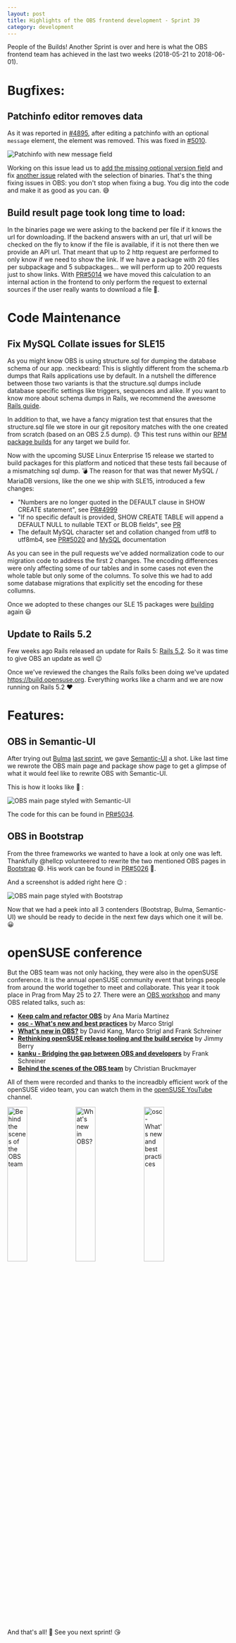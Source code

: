 ```yaml
---
layout: post
title: Highlights of the OBS frontend development - Sprint 39
category: development
---
```


People of the Builds! Another Sprint is over and here is what the OBS frontend team has achieved in the last two weeks (2018-05-21 to 2018-06-01).

# Bugfixes:

## Patchinfo editor removes data

As it was reported in [#4895](https://github.com/openSUSE/open-build-service/issues/4895), after editing a patchinfo with an optional `message` element, the element was removed.
This was fixed in [#5010](https://github.com/openSUSE/open-build-service/pull/5010).

<img src="/images/posts/sprint_39_updated_patchinfo_page.png" alt="Patchinfo with new message field">

Working on this issue lead us to [add the missing optional version field](https://github.com/openSUSE/open-build-service/pull/5015) and fix [another issue](https://github.com/openSUSE/open-build-service/pull/5017) related with the selection of binaries.
That's the thing fixing issues in OBS: you don't stop when fixing a bug. You dig into the code and make it as good as you can. :sweat_smile:
 
## Build result page took long time to load:

In the binaries page we were asking to the backend per file if it knows the url for downloading.
If the backend answers with an url, that url will be checked on the fly to know if the file is available, if it is not there then we provide an API url.
That meant that up to 2 http request are performed to only know if we need to show the link.
If we have a package with 20 files per subpackage and 5 subpackages... we will perform up to 200 requests just to show links.
With [PR#5014](https://github.com/openSUSE/open-build-service/pull/5014) we have moved this calculation to an internal action in the frontend to only perform the request to external sources if the user really wants to download a file :tada:.

# Code Maintenance

## Fix MySQL Collate issues for SLE15

As you might know OBS is using structure.sql for dumping the database schema of our app. :neckbeard:
This is slightly different from the schema.rb dumps that Rails applications use by default.
In a nutshell the difference between those two variants is that the structure.sql dumps include database specific settings like triggers, sequences and alike.
If you want to know more about schema dumps in Rails, we recommend the awesome [Rails guide](http://guides.rubyonrails.org/active_record_migrations.html#schema-dumping-and-you).

In addition to that, we have a fancy migration test that ensures that the structure.sql file we store in our git repository matches with the one created from scratch (based on an OBS 2.5 dump). :sweat:
This test runs within our [RPM package builds](https://build.opensuse.org/package/show/OBS:Server:Unstable/obs-server) for any target we build for.

Now with the upcoming SUSE Linux Enterprise 15 release we started to build packages for this platform and noticed that these tests fail because of a mismatching sql dump. :bomb:
The reason for that was that newer MySQL / MariaDB versions, like the one we ship with SLE15, introduced a few changes:

* "Numbers are no longer quoted in the DEFAULT clause in SHOW CREATE statement", see [PR#4999](https://github.com/openSUSE/open-build-service/pull/4999)
* "If no specific default is provided, SHOW CREATE TABLE will append a DEFAULT NULL to nullable TEXT or BLOB fields", see [PR](https://github.com/openSUSE/open-build-service/pull/5001)
* The default MySQL character set and collation changed from utf8 to utf8mb4, see [PR#5020](https://github.com/openSUSE/open-build-service/pull/5020) and [MySQL](https://dev.mysql.com/doc/refman/8.0/en/charset-applications.html) documentation

As you can see in the pull requests we've added normalization code to our migration code to address the first 2 changes.
The encoding differences were only affecting some of our tables and in some cases not even the whole table but only some of the columns.
To solve this we had to add some database migrations that explicitly set the encoding for these collumns.

Once we adopted to these changes our SLE 15 packages were [building](https://build.opensuse.org/package/binaries/OBS:Server:Unstable/obs-server/SLE_15) again :smiley:

## Update to Rails 5.2

Few weeks ago Rails released an update for Rails 5: [Rails 5.2](https://weblog.rubyonrails.org/2018/4/15/this-week-in-rails-rails-5-2-0-performance-optimizations-space-saving-compression-and-more/).
So it was time to give OBS an update as well :wink:

Once we've reviewed the changes the Rails folks been doing we've updated https://build.opensuse.org.
Everything works like a charm and we are now running on Rails 5.2 :heart:
    
# Features:

## OBS in Semantic-UI

After trying out [Bulma](https://bulma.io) [last sprint](https://openbuildservice.org/2018/05/23/sprint-report-38), we gave [Semantic-UI](https://semantic-ui.com) a shot.
Like last time we rewrote the OBS main page and package show page to get a glimpse of what it would feel like to rewrite OBS with Semantic-UI.

This is how it looks like :tada: :

<img src="/images/posts/sprint_39_main_page_in_semantic_ui.png" alt="OBS main page styled with Semantic-UI">

The code for this can be found in [PR#5034](https://github.com/openSUSE/open-build-service/pull/5034).

## OBS in Bootstrap

From the three frameworks we wanted to have a look at only one was left.
Thankfully @hellcp volunteered to rewrite the two mentioned OBS pages in [Bootstrap](https://getbootstrap.com) :smile:.
His work can be found in [PR#5026](https://github.com/openSUSE/open-build-service/pull/5026) :green_heart:.

And a screenshot is added right here :wink: :

<img src="/images/posts/sprint_39_main_page_in_bootstrap.png" alt="OBS main page styled with Bootstrap">


Now that we had a peek into all 3 contenders (Bootstrap, Bulma, Semantic-UI) we should be ready to decide in the next few days which one it will be. :grinning:


# openSUSE conference

But the OBS team was not only hacking, they were also in the openSUSE conference.
It is the annual openSUSE community event that brings people from around the world together to meet and collaborate.
This year it took place in Prag from May 25 to 27.
There were an [OBS workshop](https://events.opensuse.org/conference/oSC18/program/proposal/1786) and many OBS related talks, such as:

- **[Keep calm and refactor OBS](https://events.opensuse.org/conference/oSC18/program/proposal/1690)** by Ana María Martínez
- **[osc - What's new and best practices](https://events.opensuse.org/conference/oSC18/program/proposal/1687)** by Marco Strigl
- **[What's new in OBS?](https://events.opensuse.org/conference/oSC18/program/proposal/1885)** by David Kang, Marco Strigl and Frank Schreiner
- **[Rethinking openSUSE release tooling and the build service](https://events.opensuse.org/conference/oSC18/program/proposal/1831)** by Jimmy Berry
- **[kanku - Bridging the gap between OBS and developers](https://events.opensuse.org/conference/oSC18/program/proposal/1756)** by Frank Schreiner
- **[Behind the scenes of the OBS team](https://events.opensuse.org/conference/oSC18/program/proposal/1840)** by Christian Bruckmayer

All of them were recorded and thanks to the increadbly efficient work of the openSUSE video team, you can watch them in the [openSUSE YouTube](https://www.youtube.com/channel/UCXPcicLBLCOpPEk-hC6yyzQ) channel.

<img src="https://pbs.twimg.com/media/DeM7Y8AX0AArsVB.jpg" alt="Behind the scenes of the OBS team" style="display:inline;width:30%">
<img src="https://pbs.twimg.com/media/DeMKd8dX0AAY4gf.jpg" alt="What's new in OBS?" style="display:inline;width:30%">
<img src="https://pbs.twimg.com/media/DeDJt76XcAA8fp9.jpg" alt="osc - What's new and best practices" style="display:inline;width:30%">


And that's all! :confetti_ball: See you next sprint! :kissing_heart:
